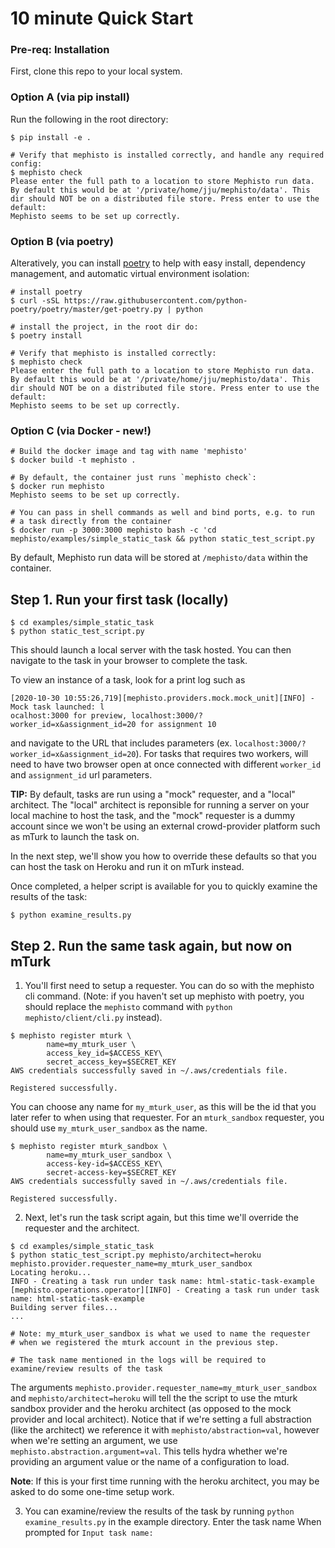 # 10 minute Quick Start

### Pre-req: Installation

First, clone this repo to your local system.

### Option A (via pip install)
Run the following in the root directory:

```console
$ pip install -e .

# Verify that mephisto is installed correctly, and handle any required config:
$ mephisto check
Please enter the full path to a location to store Mephisto run data. By default this would be at '/private/home/jju/mephisto/data'. This dir should NOT be on a distributed file store. Press enter to use the default:
Mephisto seems to be set up correctly.
```

### Option B (via poetry)
Alteratively, you can install [poetry](https://github.com/python-poetry/poetry) to help with easy install, dependency management, and automatic virtual environment isolation:

```console
# install poetry
$ curl -sSL https://raw.githubusercontent.com/python-poetry/poetry/master/get-poetry.py | python

# install the project, in the root dir do:
$ poetry install

# Verify that mephisto is installed correctly:
$ mephisto check
Please enter the full path to a location to store Mephisto run data. By default this would be at '/private/home/jju/mephisto/data'. This dir should NOT be on a distributed file store. Press enter to use the default:
Mephisto seems to be set up correctly.

```

### Option C (via Docker - new!)
```console
# Build the docker image and tag with name 'mephisto'
$ docker build -t mephisto . 

# By default, the container just runs `mephisto check`:
$ docker run mephisto
Mephisto seems to be set up correctly.

# You can pass in shell commands as well and bind ports, e.g. to run
# a task directly from the container
$ docker run -p 3000:3000 mephisto bash -c 'cd mephisto/examples/simple_static_task && python static_test_script.py

```
By default, Mephisto run data will be stored at `/mephisto/data` within the container.

## Step 1. Run your first task (locally)

```console
$ cd examples/simple_static_task
$ python static_test_script.py
```

This should launch a local server with the task hosted.
You can then navigate to the task in your browser to complete the task.

To view an instance of a task, look for a print log such as 

```
[2020-10-30 10:55:26,719][mephisto.providers.mock.mock_unit][INFO] - Mock task launched: l
ocalhost:3000 for preview, localhost:3000/?worker_id=x&assignment_id=20 for assignment 10
```

and navigate to the URL that includes parameters (ex. `localhost:3000/?worker_id=x&assignment_id=20`). For tasks that requires two workers, will need to have two browser open at once connected with different `worker_id` and `assignment_id` url parameters. 


**TIP:**
By default, tasks are run using a "mock" requester, and a "local" architect.
The "local" architect is reponsible for running a server on your local machine
to host the task, and the "mock" requester is a dummy account since we won't
be using an external crowd-provider platform such as mTurk to launch the task on.

In the next step, we'll show you how to override these defaults so that you can
host the task on Heroku and run it on mTurk instead.

Once completed, a helper script is available for you to quickly
examine the results of the task:

```
$ python examine_results.py

```

## Step 2. Run the same task again, but now on mTurk

1. You'll first need to setup a requester. You can do so with the mephisto cli command. (Note: if you haven't set up mephisto with poetry, you should replace the `mephisto` command with `python mephisto/client/cli.py` instead).

```console
$ mephisto register mturk \
        name=my_mturk_user \
        access_key_id=$ACCESS_KEY\
        secret_access_key=$SECRET_KEY
AWS credentials successfully saved in ~/.aws/credentials file.

Registered successfully.
```

You can choose any name for `my_mturk_user`, as this will be the id that you later refer to when using that requester. For an `mturk_sandbox` requester, you should use `my_mturk_user_sandbox` as the name.

```console
$ mephisto register mturk_sandbox \
        name=my_mturk_user_sandbox \
        access-key-id=$ACCESS_KEY\
        secret-access-key=$SECRET_KEY
AWS credentials successfully saved in ~/.aws/credentials file.

Registered successfully.
```

2. Next, let's run the task script again, but this time we'll override the requester and the architect.

```console
$ cd examples/simple_static_task
$ python static_test_script.py mephisto/architect=heroku mephisto.provider.requester_name=my_mturk_user_sandbox
Locating heroku...
INFO - Creating a task run under task name: html-static-task-example
[mephisto.operations.operator][INFO] - Creating a task run under task name: html-static-task-example
Building server files...
...

# Note: my_mturk_user_sandbox is what we used to name the requester
# when we registered the mturk account in the previous step.

# The task name mentioned in the logs will be required to examine/review results of the task
```
The arguments `mephisto.provider.requester_name=my_mturk_user_sandbox` and `mephisto/architect=heroku` will tell the the script to use the mturk sandbox provider and the heroku architect (as opposed to the mock provider and local architect). Notice that if we're setting a full abstraction (like the architect) we reference it with `mephisto/abstraction=val`, however when we're setting an argument, we use `mephisto.abstraction.argument=val`. This tells hydra whether we're providing an argument value or the name of a configuration to load.


**Note**: If this is your first time running with the heroku architect, you may be asked to do some one-time setup work.

3. You can examine/review the results of the task by running `python examine_results.py` in the example directory. Enter the task name When prompted for `Input task name:`
